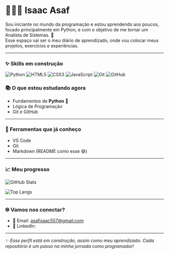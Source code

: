 # 👨🏻‍💻 Isaac Asaf

Sou iniciante no mundo da programação e estou aprendendo aos poucos, focado principalmente em Python, e com o objetivo de me tornar um Analista de Sistemas. 🚀  
Esse espaço vai ser o meu diário de aprendizado, onde vou colocar meus projetos, exercícios e experiências.

---
### ✨ Skills em construção

![Python](https://img.shields.io/badge/Python-3776AB?style=for-the-badge&logo=python&logoColor=white)
![HTML5](https://img.shields.io/badge/HTML5-E34F26?style=for-the-badge&logo=html5&logoColor=white)
![CSS3](https://img.shields.io/badge/CSS3-1572B6?style=for-the-badge&logo=css3&logoColor=white)
![JavaScript](https://img.shields.io/badge/JavaScript-F7DF1E?style=for-the-badge&logo=javascript&logoColor=black)
![Git](https://img.shields.io/badge/Git-F05032?style=for-the-badge&logo=git&logoColor=white)
![GitHub](https://img.shields.io/badge/GitHub-181717?style=for-the-badge&logo=github&logoColor=white)


### 📚 O que estou estudando agora
- Fundamentos de **Python** 🐍  
- Lógica de Programação  
- Git e GitHub  

---

### 🔧 Ferramentas que já conheço
- VS Code  
- Git  
- Markdown (README como esse 😅)  

---

### 📈 Meu progresso
![GitHub Stats](https://github-readme-stats.vercel.app/api?username=SEU_USUARIO&show_icons=true&theme=tokyonight)

![Top Langs](https://github-readme-stats.vercel.app/api/top-langs/?username=SEU_USUARIO&layout=compact&theme=tokyonight)

---

### 🌐 Vamos nos conectar?
- 📩 Email: asafisaac557@gmail.com  
- 🔗 LinkedIn:   

---

✨ *Esse perfil está em construção, assim como meu aprendizado. Cada repositório é um passo na minha jornada como programador!*

